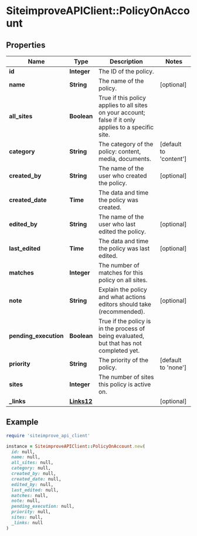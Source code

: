 # SiteimproveAPIClient::PolicyOnAccount

## Properties

| Name | Type | Description | Notes |
| ---- | ---- | ----------- | ----- |
| **id** | **Integer** | The ID of the policy. |  |
| **name** | **String** | The name of the policy. | [optional] |
| **all_sites** | **Boolean** | True if this policy applies to all sites on your account; false if it only applies to a specific site. |  |
| **category** | **String** | The category of the policy: content, media, documents. | [default to &#39;content&#39;] |
| **created_by** | **String** | The name of the user who created the policy. | [optional] |
| **created_date** | **Time** | The data and time the policy was created. |  |
| **edited_by** | **String** | The name of the user who last edited the policy. | [optional] |
| **last_edited** | **Time** | The data and time the policy was last edited. | [optional] |
| **matches** | **Integer** | The number of matches for this policy on all sites. |  |
| **note** | **String** | Explain the policy and what actions editors should take (recommended).  | [optional] |
| **pending_execution** | **Boolean** | True if the policy is in the process of being evaluated, but that has not completed yet. |  |
| **priority** | **String** | The priority of the policy. | [default to &#39;none&#39;] |
| **sites** | **Integer** | The number of sites this policy is active on. |  |
| **_links** | [**Links12**](Links12.md) |  | [optional] |

## Example

```ruby
require 'siteimprove_api_client'

instance = SiteimproveAPIClient::PolicyOnAccount.new(
  id: null,
  name: null,
  all_sites: null,
  category: null,
  created_by: null,
  created_date: null,
  edited_by: null,
  last_edited: null,
  matches: null,
  note: null,
  pending_execution: null,
  priority: null,
  sites: null,
  _links: null
)
```

